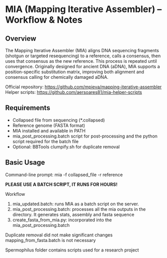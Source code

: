 # MIA (Mapping Iterative Assembler) – Workflow & Notes

## Overview
The Mapping Iterative Assembler (MIA) aligns DNA sequencing fragments (shotgun or targeted resequencing) to a reference, calls a consensus, then uses that consensus as the new reference. This process is repeated until convergence. Originally designed for ancient DNA (aDNA), MIA supports a position-specific substitution matrix, improving both alignment and consensus calling for chemically damaged aDNA.

Official repository: https://github.com/mpieva/mapping-iterative-assembler  
Helper scripts: https://github.com/aersoares81/mia-helper-scripts

## Requirements
- Collapsed file from sequencing (*.collapsed)
- Reference genome (FASTA format)
- MIA installed and available in PATH
- mia_post_processing.batch script for post-processing and the python script required for the batch file
- Optional: BBTools clumpify.sh for duplicate removal

## Basic Usage
Command-line prompt: mia -f collapsed_file -r reference 

**PLEASE USE A BATCH SCRIPT, IT RUNS FOR HOURS!**

Workflow
1. mia_updated.batch: runs MIA as a batch script on the server.
2. mia_post_processing.batch: processes all the mia outputs in the directory. It generates stats, assembly and fasta sequence
3. create_fasta_from_mia.py: incorporated into the mia_post_processing.batch

Duplicate removal did not make significant changes
mapping_from_fasta.batch is not necessary 

Spermophilus folder contains scripts used for a research project 
